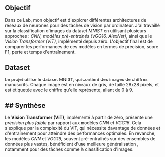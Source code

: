 ## Objectif
Dans ce Lab, mon objectif est d'explorer différentes architectures de réseaux de neurones pour des tâches de vision par ordinateur.
J'ai travaillé sur la classification d'images du dataset *MNIST* en utilisant plusieurs approches : 
*CNN,  modèles pré-entraînés (VGG16, AlexNet)*, ainsi que le *Vision Transformer (ViT)*, implémenté depuis zéro.
L'objectif final est de comparer les performances de ces modèles en termes de précision, score F1, perte et temps d'entraînement.

## Dataset
Le projet utilise le dataset MNIST, qui contient des images de chiffres manuscrits. Chaque image est en niveaux de gris, de taille 28x28 pixels, 
et est étiquetée avec le chiffre qu'elle représente, allant de 0 à 9.

## ## Synthèse
Le **Vision Transformer (ViT)**, implémenté à partir de zéro, présente une *précision plus faible* par rapport aux modèles *CNN* et *VGG16*.
Cela s'explique par la complexité du ViT, qui nécessite davantage de données et d'entraînement pour atteindre des performances optimales.
En revanche, les modèles *CNN* et *VGG16*, souvent pré-entraînés sur des ensembles de données plus vastes, bénéficient d'une meilleure généralisation
, notamment pour des tâches comme la classification d'images.



